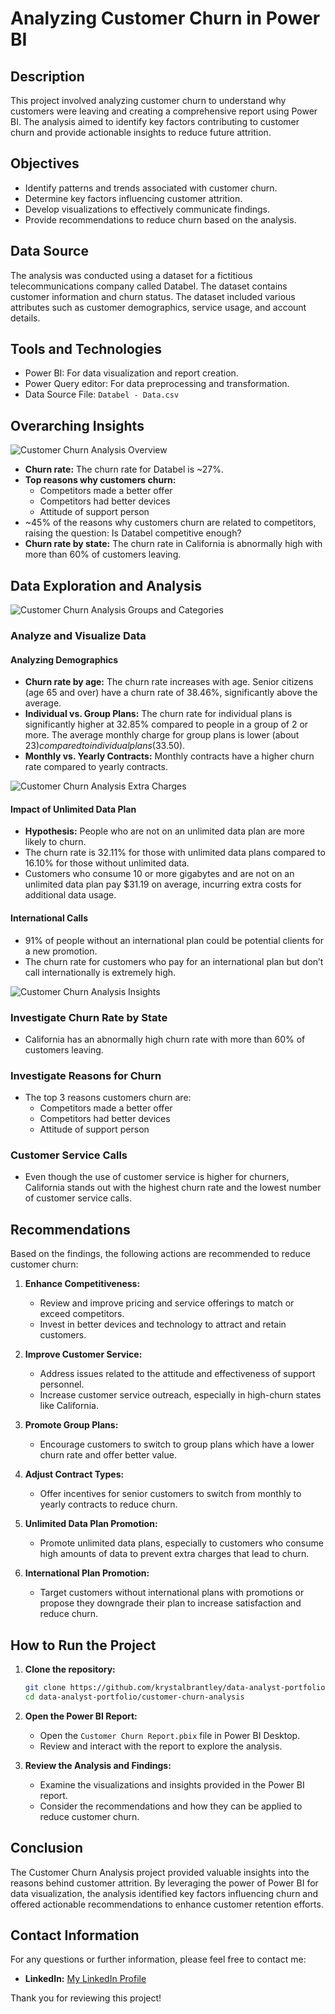 # **Analyzing Customer Churn in Power BI**

## Description
This project involved analyzing customer churn to understand why customers were leaving and creating a comprehensive report using Power BI. The analysis aimed to identify key factors contributing to customer churn and provide actionable insights to reduce future attrition.

## Objectives
- Identify patterns and trends associated with customer churn.
- Determine key factors influencing customer attrition.
- Develop visualizations to effectively communicate findings.
- Provide recommendations to reduce churn based on the analysis. 

## Data Source
The analysis was conducted using a dataset for a fictitious telecommunications company called Databel. The dataset contains customer information and churn status. The dataset included various attributes such as customer demographics, service usage, and account details.

## Tools and Technologies
- Power BI: For data visualization and report creation.
- Power Query editor: For data preprocessing and transformation.
- Data Source File: `Databel - Data.csv`

## Overarching Insights

![Customer Churn Analysis Overview](https://github.com/krystalbrantley/customer_churn_analysis/blob/main/Customer%20Churn%20Overview.png?raw=true)
- **Churn rate:** The churn rate for Databel is ~27%.
- **Top reasons why customers churn:**
  - Competitors made a better offer
  - Competitors had better devices
  - Attitude of support person
- ~45% of the reasons why customers churn are related to competitors, raising the question: Is Databel competitive enough?
- **Churn rate by state:** The churn rate in California is abnormally high with more than 60% of customers leaving.

## Data Exploration and Analysis

![Customer Churn Analysis Groups and Categories](https://github.com/krystalbrantley/customer_churn_analysis/blob/main/Customer%20Churn%20Groups.png?raw=true)

### Analyze and Visualize Data
#### Analyzing Demographics
- **Churn rate by age:** The churn rate increases with age. Senior citizens (age 65 and over) have a churn rate of 38.46%, significantly above the average.
- **Individual vs. Group Plans:** The churn rate for individual plans is significantly higher at 32.85% compared to people in a group of 2 or more. The average monthly charge for group plans is lower (about $23) compared to individual plans ($33.50).
- **Monthly vs. Yearly Contracts:** Monthly contracts have a higher churn rate compared to yearly contracts.


![Customer Churn Analysis Extra Charges](https://github.com/krystalbrantley/customer_churn_analysis/blob/main/Customer%20Churn%20Charges.png?raw=true)
#### Impact of Unlimited Data Plan
- **Hypothesis:** People who are not on an unlimited data plan are more likely to churn.
- The churn rate is 32.11% for those with unlimited data plans compared to 16.10% for those without unlimited data.
- Customers who consume 10 or more gigabytes and are not on an unlimited data plan pay $31.19 on average, incurring extra costs for additional data usage.

#### International Calls
- 91% of people without an international plan could be potential clients for a new promotion.
- The churn rate for customers who pay for an international plan but don’t call internationally is extremely high.

![Customer Churn Analysis Insights](https://github.com/krystalbrantley/customer_churn_analysis/blob/main/Customer%20Churn%20Insights.png?raw=true)
### Investigate Churn Rate by State
- California has an abnormally high churn rate with more than 60% of customers leaving.

### Investigate Reasons for Churn
- The top 3 reasons customers churn are:
  - Competitors made a better offer
  - Competitors had better devices
  - Attitude of support person
  
### Customer Service Calls
- Even though the use of customer service is higher for churners, California stands out with the highest churn rate and the lowest number of customer service calls.

## Recommendations
Based on the findings, the following actions are recommended to reduce customer churn:

1. **Enhance Competitiveness:**
   - Review and improve pricing and service offerings to match or exceed competitors.
   - Invest in better devices and technology to attract and retain customers.

2. **Improve Customer Service:**
   - Address issues related to the attitude and effectiveness of support personnel.
   - Increase customer service outreach, especially in high-churn states like California.

3. **Promote Group Plans:**
   - Encourage customers to switch to group plans which have a lower churn rate and offer better value.

4. **Adjust Contract Types:**
   - Offer incentives for senior customers to switch from monthly to yearly contracts to reduce churn.

5. **Unlimited Data Plan Promotion:**
   - Promote unlimited data plans, especially to customers who consume high amounts of data to prevent extra charges that lead to churn.

6. **International Plan Promotion:**
   - Target customers without international plans with promotions or propose they downgrade their plan to increase satisfaction and reduce churn.

## How to Run the Project

1. **Clone the repository:**
    ```bash
    git clone https://github.com/krystalbrantley/data-analyst-portfolio.git
    cd data-analyst-portfolio/customer-churn-analysis
    ```

2. **Open the Power BI Report:**
    - Open the `Customer Churn Report.pbix` file in Power BI Desktop.
    - Review and interact with the report to explore the analysis.

3. **Review the Analysis and Findings:**
    - Examine the visualizations and insights provided in the Power BI report.
    - Consider the recommendations and how they can be applied to reduce customer churn.

## Conclusion

The Customer Churn Analysis project provided valuable insights into the reasons behind customer attrition. By leveraging the power of Power BI for data visualization, the analysis identified key factors influencing churn and offered actionable recommendations to enhance customer retention efforts.

## Contact Information

For any questions or further information, please feel free to contact me:

- **LinkedIn:** [My LinkedIn Profile](https://www.linkedin.com/in/krystalbrantley)

Thank you for reviewing this project!
